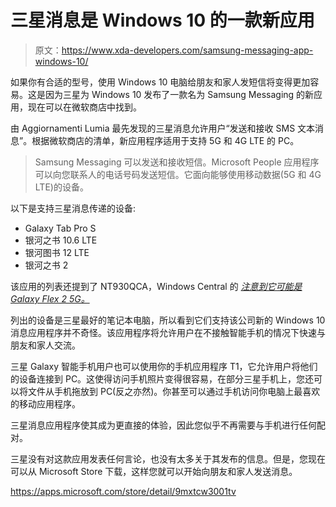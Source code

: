# 三星消息是 Windows 10 的一款新应用

> 原文：<https://www.xda-developers.com/samsung-messaging-app-windows-10/>

如果你有合适的型号，使用 Windows 10 电脑给朋友和家人发短信将变得更加容易。这是因为三星为 Windows 10 发布了一款名为 Samsung Messaging 的新应用，现在可以在微软商店中找到。

由 Aggiornamenti Lumia 最先发现的三星消息允许用户“发送和接收 SMS 文本消息”。根据微软商店的清单，新应用程序适用于支持 5G 和 4G LTE 的 PC。

> Samsung Messaging 可以发送和接收短信。Microsoft People 应用程序可以向您联系人的电话号码发送短信。它面向能够使用移动数据(5G 和 4G LTE)的设备。

以下是支持三星消息传递的设备:

*   Galaxy Tab Pro S
*   银河之书 10.6 LTE
*   银河图书 12 LTE
*   银河之书 2

该应用的列表还提到了 NT930QCA，Windows Central 的 [*注意到它可能是 Galaxy Flex 2 5G。*](https://www.windowscentral.com/some-samsung-pcs-can-now-send-text-messages)

列出的设备是三星最好的笔记本电脑，所以看到它们支持该公司新的 Windows 10 消息应用程序并不奇怪。该应用程序将允许用户在不接触智能手机的情况下快速与朋友和家人交流。

三星 Galaxy 智能手机用户也可以使用你的手机应用程序 T1，它允许用户将他们的设备连接到 PC。这使得访问手机照片变得很容易，在部分三星手机上，您还可以将文件从手机拖放到 PC(反之亦然)。你甚至可以通过手机访问你电脑上最喜欢的移动应用程序。

三星消息应用程序使其成为更直接的体验，因此您似乎不再需要与手机进行任何配对。

三星没有对这款应用发表任何言论，也没有太多关于其发布的信息。但是，您现在可以从 Microsoft Store 下载，这样您就可以开始向朋友和家人发送消息。

https://apps.microsoft.com/store/detail/9mxtcw3001tv